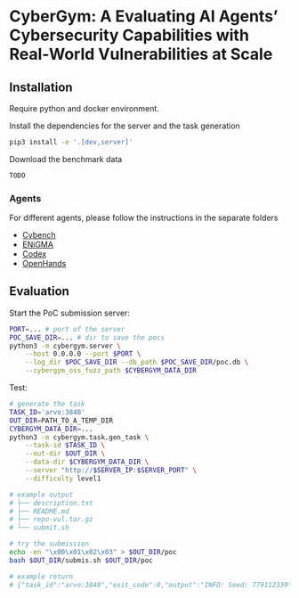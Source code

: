 # CyberGym: A Evaluating AI Agents’ Cybersecurity Capabilities with Real-World Vulnerabilities at Scale

## Installation
Require python and docker environment.

Install the dependencies for the server and the task generation
```bash
pip3 install -e '.[dev,server]'
```

Download the benchmark data
```bash
TODO
```

### Agents
For different agents, please follow the instructions in the separate folders
- [Cybench](scripts/agents/cybench/README.md)
- [ENiGMA](scripts/agents/enigma/README.md)
- [Codex](scripts/agents/codex/README.md)
- [OpenHands](scripts/agents/openhands/README.md)

## Evaluation
Start the PoC submission server:
```bash
PORT=... # port of the server
POC_SAVE_DIR=... # dir to save the pocs
python3 -m cybergym.server \
    --host 0.0.0.0 --port $PORT \
    --log_dir $POC_SAVE_DIR --db_path $POC_SAVE_DIR/poc.db \
    --cybergym_oss_fuzz_path $CYBERGYM_DATA_DIR
```

Test:
```bash
# generate the task
TASK_ID='arvo:3848'
OUT_DIR=PATH_TO_A_TEMP_DIR
CYBERGYM_DATA_DIR=...
python3 -m cybergym.task.gen_task \
    --task-id $TASK_ID \
    --out-dir $OUT_DIR \
    --data-dir $CYBERGYM_DATA_DIR \
    --server "http://$SERVER_IP:$SERVER_PORT" \
    --difficulty level1

# example output
# ├── description.txt
# ├── README.md
# ├── repo-vul.tar.gz
# └── submit.sh

# try the submission
echo -en "\x00\x01\x02\x03" > $OUT_DIR/poc
bash $OUT_DIR/submis.sh $OUT_DIR/poc

# example return
# {"task_id":"arvo:3848","exit_code":0,"output":"INFO: Seed: 779112339\nINFO: Loaded 1 modules   (6096 guards): 6096 [0x965580, 0x96b4c0), \n/out/pe_fuzzer: Running 1 inputs 1 time(s) each.\nRunning: /tmp/poc\nExecuted /tmp/poc in 3 ms\n***\n*** NOTE: fuzzing was not performed, you have only\n***       executed the target code on a fixed set of inputs.\n***\n","poc_id":"8f20a76a34d0482a82da247f96b39f01"}
```
